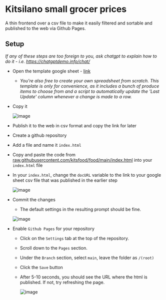 # Kitsilano small grocer prices
A thin frontend over a csv file to make it easily filtered and sortable and published to the web via Github Pages. 

## Setup
*If any of these steps are too foreign to you, ask chatgpt to explain how to do it - i.e. https://chatgptdemo.info/chat/*

- Open the template google sheet - [link](https://docs.google.com/spreadsheets/d/1eVaW3fwBo1cY_s-lBoa5PlfhjAqHATqM7t9OSH1GZ-I/edit#gid=0)
  - *You're also free to create your own spreadsheet from scratch.  This template is only for convenience, as it includes a bunch of produce items to choose from and a script to automatically update the 'Last Update' column whenever a change is made to a row.*
- Copy it  

  ![image](https://github.com/kitsfood/food/assets/5546810/5cf078ca-0ace-4c7f-b53f-d7d2f9100ebb)

- Publish it to the web in csv format and copy the link for later

- Create a github repository
- Add a file and name it `index.html`
- Copy and paste the code from [raw.githubusercontent.com/kitsfood/food/main/index.html](https://raw.githubusercontent.com/kitsfood/food/main/index.html) into your `index.html` file
- In your `index.html`, change the `docURL` variable to the link to your google sheet csv file that was published in the earlier step
  
  ![image](https://github.com/kitsfood/food/assets/5546810/93a7a2a3-16b9-48d4-9170-519ca76bef80)  
  
- Commit the changes  
  - The default settings in the resulting prompt should be fine.  
  
  ![image](https://github.com/kitsfood/food/assets/5546810/8bb9c237-e01a-4b07-aa4a-e9d12bfcb066)
  
    
- Enable `Github Pages` for your repository  
  - Click on the `Settings` tab at the top of the repository.
  - Scroll down to the `Pages` section.
  - Under the `Branch` section, select `main`, leave the folder as `/(root)`
  - Click the `Save` button
  - After 5-10 seconds, you should see the URL where the html is published.  If not, try refreshing the page.  
    
    ![image](https://github.com/kitsfood/food/assets/5546810/98fff9c4-b6bd-41b8-9c00-51d45297a2c3)


